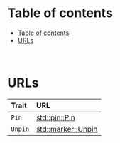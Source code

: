 # Table of contents
<!-- TOC -->
* [Table of contents](#table-of-contents)
* [URLs](#urls)
<!-- TOC -->

<br>

# URLs
|Trait|URL|
|:----|:------------|
|`Pin`|[std::pin::Pin](https://doc.rust-lang.org/std/pin/struct.Pin.html)|
|`Unpin`|[std::marker::Unpin](https://doc.rust-lang.org/std/marker/trait.Unpin.html)|

<br>
